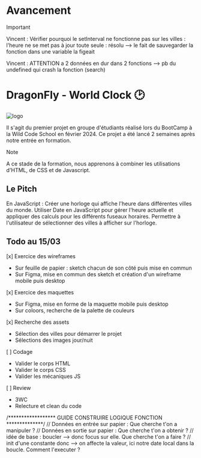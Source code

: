 # Avancement
> [!IMPORTANT]
> Vincent : Vérifier pourquoi le setInterval ne fonctionne pas sur les villes : l'heure ne se met pas à jour toute seule : résolu --> le fait de sauvegarder la fonction dans une variable la figeait
> 
> Vincent : ATTENTION a 2 données en dur dans 2 fonctions --> pb du undefined qui crash la fonction (search)

# DragonFly - World Clock 🕑
![logo](https://github.com/VncPsq/DragonFly/blob/main/assets/logo_jour.png?raw=true)

Il s'agit du premier projet en groupe d'étudiants réalisé lors du BootCamp à la Wild Code School en février 2024. 
Ce projet a été lancé 2 semaines après notre entrée en formation. 
> [!NOTE]
> A ce stade de la formation, nous apprenons à combiner les utilisations d'HTML, de CSS et de Javascript.
## Le Pitch
En JavaScript : Créer une horloge qui affiche l'heure dans différentes villes du monde. 
Utiliser Date en JavaScript pour gérer l'heure actuelle et appliquer des calculs pour les différents fuseaux horaires. 
Permettre à l'utilisateur de sélectionner des villes à afficher sur l'horloge.
## Todo au 15/03
[x] Exercice des wireframes
  - Sur feuille de papier : sketch chacun de son côté puis mise en commun
  - Sur Figma, mise en commun des sketch et création d'un wireframe mobile puis desktop

[x] Exercice des maquettes
  - Sur Figma, mise en forme de la maquette mobile puis desktop
  - Sur coloors, recherche de la palette de couleurs

[x] Recherche des assets
  - Sélection des villes pour démarrer le projet
  - Sélections des images jour/nuit

[ ] Codage
  - Valider le corps HTML
  - Valider le corps CSS
  - Valider les mécaniques JS

[ ] Review
  - 3WC
  - Relecture et clean du code

/****************** GUIDE CONSTRUIRE LOGIQUE FONCTION **************/
// Données en entrée sur papier : Que cherche t'on a manipuler ? 
// Données en sortie sur papier : Que cherche t'on a obtenir ? 
// idée de base : boucler --> donc focus sur elle. Que cherche t'on a faire ? 
// init d'une constante donc --> on affecte la valeur, ici notre date local dans la boucle. Comment l'executer ? 
